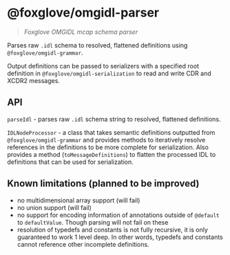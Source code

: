 # @foxglove/omgidl-parser

> _Foxglove OMGIDL mcap schema parser_

Parses raw `.idl` schema to resolved, flattened definitions using `@foxglove/omgidl-grammar`.

Output definitions can be passed to serializers with a specified root definition in `@foxglove/omgidl-serialization` to read and write CDR and XCDR2 messages.

## API

`parseIdl` - parses raw `.idl` schema string to resolved, flattened definitions.

`IDLNodeProcessor` - a class that takes semantic definitions outputted from `@foxglove/omgidl-grammar` and provides methods to iteratively resolve references in the definitions to be more complete for serialization. Also provides a method (`toMessageDefinitions`) to flatten the processed IDL to definitions that can be used for serialization.

## Known limitations (planned to be improved)

- no multidimensional array support (will fail)
- no union support (will fail)
- no support for encoding information of annotations outside of `@default` to `defaultValue`. Though parsing will not fail on these
- resolution of typedefs and constants is not fully recursive, it is only guaranteed to work 1 level deep. In other words, typedefs and constants cannot reference other incomplete definitions.

